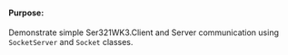 #### Purpose:
Demonstrate simple Ser321WK3.Client and Server communication using `SocketServer` and `Socket` classes.

